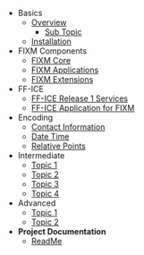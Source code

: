 - Basics
  - [Overview](basics/overview.md)
    - [Sub Topic](basics/requirements/sub-topic.md)
  - [Installation](basics/installation.md)
- FIXM Components
  - [FIXM Core](understanding/Understanding-FIXM-Core.md)
  - [FIXM Applications](understanding/Understanding-FIXM-Applications.md)
  - [FIXM Extensions](understanding/Understanding-FIXM-Extensions.md)
- FF-ICE
  - [FF-ICE Release 1 Services](understanding/The-FFICE-Release-1-Services.md)
  - [FF-ICE Application for FIXM](understanding/Understanding-the-FFICE-Application-for-FIXM.md)
- Encoding
  - [Contact Information](encoding/Encoding-Contact-Information.md)
  - [Date Time](encoding/Encoding-Date-Time.md)
  - [Relative Points](encoding/Encoding-Relative-Points.md)
- Intermediate
  - [Topic 1](intermediate/topics-1.md)
  - [Topic 2](intermediate/topics-2.md)
  - [Topic 3](intermediate/topics-3.md)
  - [Topic 4](intermediate/topics-4.md)
- Advanced
  - [Topic 1](advanced/adv-topic-1.md)
  - [Topic 2](advanced/adv-topic-2.md)
- **Project Documentation**
  - [ReadMe](https://github.com/hibbitts-design/docsify-open-publishing-starter-kit/blob/master/README.md)
